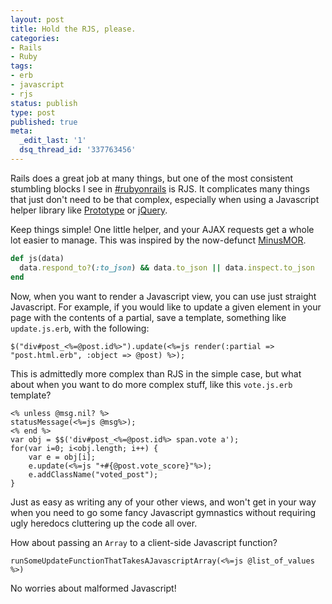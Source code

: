 ```yaml
---
layout: post
title: Hold the RJS, please.
categories:
- Rails
- Ruby
tags:
- erb
- javascript
- rjs
status: publish
type: post
published: true
meta:
  _edit_last: '1'
  dsq_thread_id: '337763456'
---
```

Rails does a great job at many things, but one of the most consistent stumbling blocks I see in <a href="http://wiki.rubyonrails.org/rails/pages/IRC">#rubyonrails</a> is RJS. It complicates many things that just don't need to be that complex, especially when using a Javascript helper library like <a href="http://prototypejs.org/">Prototype</a> or <a href="http://jquery.com/">jQuery</a>.

Keep things simple! One little helper, and your AJAX requests get a whole lot easier to manage. This was inspired by the now-defunct <a href="http://www.danwebb.net/2006/11/24/minusmor-released">MinusMOR</a>.

~~~ruby
def js(data)
  data.respond_to?(:to_json) && data.to_json || data.inspect.to_json
end
~~~

Now, when you want to render a Javascript view, you can use just straight Javascript. For example, if you would like to update a given element in your page with the contents of a partial, save a template, something like `update.js.erb`, with the following:

~~~erb
$("div#post_<%=@post.id%>").update(<%=js render(:partial => "post.html.erb", :object => @post) %>);
~~~

This is admittedly more complex than RJS in the simple case, but what about when you want to do more complex stuff, like this `vote.js.erb` template?

~~~erb
<% unless @msg.nil? %>
statusMessage(<%=js @msg%>);
<% end %>
var obj = $$('div#post_<%=@post.id%> span.vote a');
for(var i=0; i<obj.length; i++) {
	var e = obj[i];
	e.update(<%=js "+#{@post.vote_score}"%>);
	e.addClassName("voted_post");
}
~~~

Just as easy as writing any of your other views, and won't get in your way when you need to go some fancy Javascript gymnastics without requiring ugly heredocs cluttering up the code all over.

How about passing an `Array` to a client-side Javascript function?

~~~erb
runSomeUpdateFunctionThatTakesAJavascriptArray(<%=js @list_of_values %>)
~~~

No worries about malformed Javascript!
